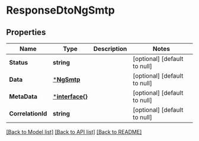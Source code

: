 # ResponseDtoNgSmtp

## Properties
Name | Type | Description | Notes
------------ | ------------- | ------------- | -------------
**Status** | **string** |  | [optional] [default to null]
**Data** | [***NgSmtp**](NgSmtp.md) |  | [optional] [default to null]
**MetaData** | [***interface{}**](interface{}.md) |  | [optional] [default to null]
**CorrelationId** | **string** |  | [optional] [default to null]

[[Back to Model list]](../README.md#documentation-for-models) [[Back to API list]](../README.md#documentation-for-api-endpoints) [[Back to README]](../README.md)

